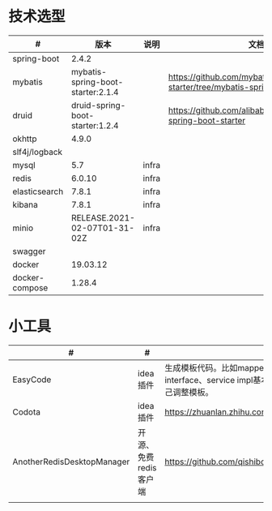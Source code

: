 # 技术选型

| #              | 版本                              | 说明  | 文档参考                                                     |
| -------------- | --------------------------------- | ----- | ------------------------------------------------------------ |
| spring-boot    | 2.4.2                             |       |                                                              |
| mybatis        | mybatis-spring-boot-starter:2.1.4 |       | https://github.com/mybatis/spring-boot-starter/tree/mybatis-spring-boot-2.1.4 |
| druid          | druid-spring-boot-starter:1.2.4   |       | https://github.com/alibaba/druid/tree/1.2.4/druid-spring-boot-starter |
| okhttp         | 4.9.0                             |       |                                                              |
| slf4j/logback  |                                   |       |                                                              |
| mysql          | 5.7                               | infra |                                                              |
| redis          | 6.0.10                            | infra |                                                              |
| elasticsearch  | 7.8.1                             | infra |                                                              |
| kibana         | 7.8.1                             | infra |                                                              |
| minio          | RELEASE.2021-02-07T01-31-02Z      | infra |                                                              |
| swagger        |                                   |       |                                                              |
| docker         | 19.03.12                          |       |                                                              |
| docker-compose | 1.28.4                            |       |                                                              |

# 小工具

| #                          | #                     | #                                                            |
| -------------------------- | --------------------- | ------------------------------------------------------------ |
| EasyCode                   | idea插件              | 生成模板代码。比如mapper.xml、dao interface、service interface、service impl基本可以模板生成再微调。也可以自己调整模板。 |
| Codota                     | idea插件              | https://zhuanlan.zhihu.com/p/99354824                        |
| AnotherRedisDesktopManager | 开源、免费redis客户端 | https://github.com/qishibo/AnotherRedisDesktopManager        |
|                            |                       |                                                              |

